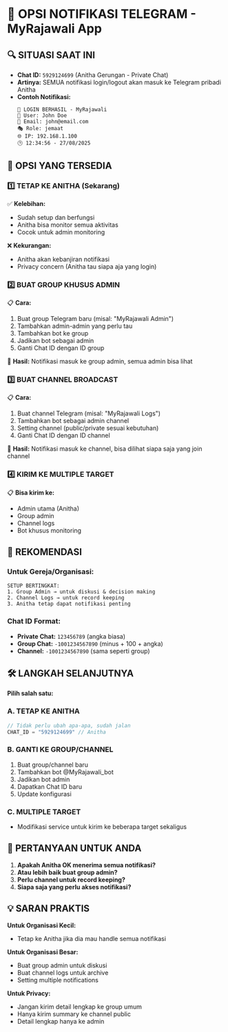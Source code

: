 # 📱 OPSI NOTIFIKASI TELEGRAM - MyRajawali App

## 🔍 SITUASI SAAT INI
- **Chat ID:** `5929124699` (Anitha Gerungan - Private Chat)
- **Artinya:** SEMUA notifikasi login/logout akan masuk ke Telegram pribadi Anitha
- **Contoh Notifikasi:**
  ```
  🔐 LOGIN BERHASIL - MyRajawali
  👤 User: John Doe
  📧 Email: john@email.com
  🎭 Role: jemaat
  🌐 IP: 192.168.1.100
  🕒 12:34:56 - 27/08/2025
  ```

## 🎯 OPSI YANG TERSEDIA

### 1️⃣ **TETAP KE ANITHA (Sekarang)**
✅ **Kelebihan:**
- Sudah setup dan berfungsi
- Anitha bisa monitor semua aktivitas
- Cocok untuk admin monitoring

❌ **Kekurangan:**
- Anitha akan kebanjiran notifikasi
- Privacy concern (Anitha tau siapa aja yang login)

### 2️⃣ **BUAT GROUP KHUSUS ADMIN**
📋 **Cara:**
1. Buat group Telegram baru (misal: "MyRajawali Admin")
2. Tambahkan admin-admin yang perlu tau
3. Tambahkan bot ke group
4. Jadikan bot sebagai admin
5. Ganti Chat ID dengan ID group

🎯 **Hasil:** Notifikasi masuk ke group admin, semua admin bisa lihat

### 3️⃣ **BUAT CHANNEL BROADCAST**
📋 **Cara:**
1. Buat channel Telegram (misal: "MyRajawali Logs")
2. Tambahkan bot sebagai admin channel
3. Setting channel (public/private sesuai kebutuhan)
4. Ganti Chat ID dengan ID channel

🎯 **Hasil:** Notifikasi masuk ke channel, bisa dilihat siapa saja yang join channel

### 4️⃣ **KIRIM KE MULTIPLE TARGET**
📋 **Bisa kirim ke:**
- Admin utama (Anitha)
- Group admin
- Channel logs
- Bot khusus monitoring

## 🚀 REKOMENDASI

### Untuk Gereja/Organisasi:
```
SETUP BERTINGKAT:
1. Group Admin → untuk diskusi & decision making
2. Channel Logs → untuk record keeping
3. Anitha tetap dapat notifikasi penting
```

### Chat ID Format:
- **Private Chat:** `123456789` (angka biasa)
- **Group Chat:** `-1001234567890` (minus + 100 + angka)
- **Channel:** `-1001234567890` (sama seperti group)

## 🛠️ LANGKAH SELANJUTNYA

**Pilih salah satu:**

### A. TETAP KE ANITHA
```javascript
// Tidak perlu ubah apa-apa, sudah jalan
CHAT_ID = "5929124699" // Anitha
```

### B. GANTI KE GROUP/CHANNEL
1. Buat group/channel baru
2. Tambahkan bot @MyRajawali_bot
3. Jadikan bot admin
4. Dapatkan Chat ID baru
5. Update konfigurasi

### C. MULTIPLE TARGET
- Modifikasi service untuk kirim ke beberapa target sekaligus

## 🤔 PERTANYAAN UNTUK ANDA

1. **Apakah Anitha OK menerima semua notifikasi?**
2. **Atau lebih baik buat group admin?**
3. **Perlu channel untuk record keeping?**
4. **Siapa saja yang perlu akses notifikasi?**

## 💡 SARAN PRAKTIS

**Untuk Organisasi Kecil:**
- Tetap ke Anitha jika dia mau handle semua notifikasi

**Untuk Organisasi Besar:**
- Buat group admin untuk diskusi
- Buat channel logs untuk archive
- Setting multiple notifications

**Untuk Privacy:**
- Jangan kirim detail lengkap ke group umum
- Hanya kirim summary ke channel public
- Detail lengkap hanya ke admin
